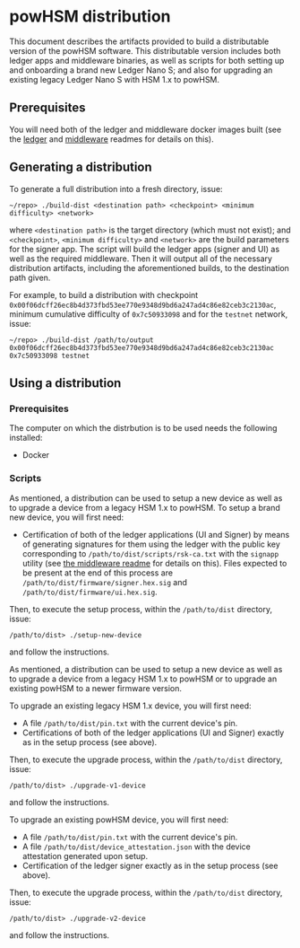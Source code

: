 # powHSM distribution

This document describes the artifacts provided to build a distributable version of the powHSM software. This distributable version includes both ledger apps and middleware binaries, as well as scripts for both setting up and onboarding a brand new Ledger Nano S; and also for upgrading an existing legacy Ledger Nano S with HSM 1.x to powHSM.

## Prerequisites

You will need both of the ledger and middleware docker images built (see the [ledger](../ledger/README.md) and [middleware](../middleware/README.md) readmes for details on this).

## Generating a distribution

To generate a full distribution into a fresh directory, issue:

```
~/repo> ./build-dist <destination path> <checkpoint> <minimum difficulty> <network>
```

where `<destination path>` is the target directory (which must not exist); and `<checkpoint>`, `<minimum difficulty>` and `<network>` are the build parameters for the signer app. The script will build the ledger apps (signer and UI) as well as the required middleware. Then it will output all of the necessary distribution artifacts, including the aforementioned builds, to the destination path given.

For example, to build a distribution with checkpoint `0x00f06dcff26ec8b4d373fbd53ee770e9348d9bd6a247ad4c86e82ceb3c2130ac`, minimum cumulative difficulty of `0x7c50933098` and for the `testnet` network, issue:

```
~/repo> ./build-dist /path/to/output 0x00f06dcff26ec8b4d373fbd53ee770e9348d9bd6a247ad4c86e82ceb3c2130ac 0x7c50933098 testnet
```

## Using a distribution

### Prerequisites

The computer on which the distrbution is to be used needs the following installed:

- Docker

### Scripts

As mentioned, a distribution can be used to setup a new device as well as to upgrade a device from a legacy HSM 1.x to powHSM. To setup a brand new device, you will first need:

- Certification of both of the ledger applications (UI and Signer) by means of generating signatures for them using the ledger with the public key corresponding to `/path/to/dist/scripts/rsk-ca.txt` with the `signapp` utility (see [the middleware readme](../middleware/README.md) for details on this). Files expected to be present at the end of this process are `/path/to/dist/firmware/signer.hex.sig` and `/path/to/dist/firmware/ui.hex.sig`.

Then, to execute the setup process, within the `/path/to/dist` directory, issue:

```
/path/to/dist> ./setup-new-device
```

and follow the instructions.

As mentioned, a distribution can be used to setup a new device as well as to upgrade a device from a legacy HSM 1.x to powHSM or to upgrade an existing powHSM to a newer firmware version. 

To upgrade an existing legacy HSM 1.x device, you will first need:

- A file `/path/to/dist/pin.txt` with the current device's pin.
- Certifications of both of the ledger applications (UI and Signer) exactly as in the setup process (see above).

Then, to execute the upgrade process, within the `/path/to/dist` directory, issue:

```
/path/to/dist> ./upgrade-v1-device
```

and follow the instructions.

To upgrade an existing powHSM device, you will first need:

- A file `/path/to/dist/pin.txt` with the current device's pin.
- A file `/path/to/dist/device_attestation.json` with the device attestation generated upon setup.
- Certification of the ledger signer exactly as in the setup process (see above).

Then, to execute the upgrade process, within the `/path/to/dist` directory, issue:

```
/path/to/dist> ./upgrade-v2-device
```

and follow the instructions.
